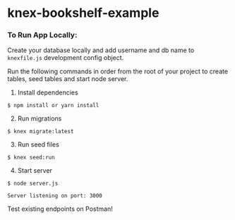 # knex-bookshelf-example

### To Run App Locally:

Create your database locally and add username and db name to `knexfile.js` development config object.

Run the following commands in order from the root of your project to create tables, seed tables and start node server.

1. Install dependencies
```
$ npm install or yarn install
```

2. Run migrations
```
$ knex migrate:latest
```

3. Run seed files
```
$ knex seed:run
```

4. Start server
```
$ node server.js

Server listening on port: 3000
```


Test existing endpoints on Postman!
